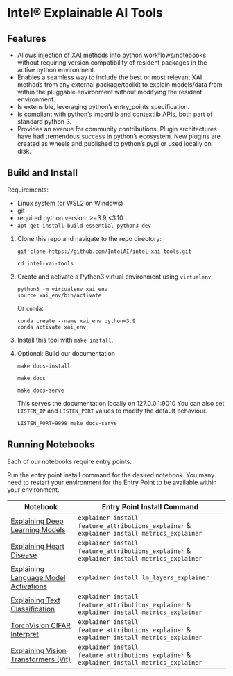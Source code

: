 # Intel® Explainable AI Tools

## Features
* Allows injection of XAI methods into python workflows/notebooks without requiring version compatibility of resident packages in the active python environment.
* Enables a seamless way to include the best or most relevant XAI methods from any external package/toolkit to explain models/data from within the pluggable environment without modifying the resident environment.
* Is extensible, leveraging python’s entry_points specification.
* Is compliant with python’s importlib and contextlib APIs, both part of standard python 3.
* Provides an avenue for community contributions. Plugin architectures have had tremendous success in python’s ecosystem. New plugins are created as wheels and published to python’s pypi or used locally on disk.

## Build and Install
Requirements:
* Linux system (or WSL2 on Windows)
* git
* required python version: >=3.9,<3.10
* `apt-get install build-essential python3-dev`

1. Clone this repo and navigate to the repo directory:
   ```
   git clone https://github.com/IntelAI/intel-xai-tools.git

   cd intel-xai-tools
   ```
2. Create and activate a Python3 virtual environment using `virtualenv`:
   ```
   python3 -m virtualenv xai_env
   source xai_env/bin/activate
   ```

   Or `conda`:
   ```
   conda create --name xai_env python=3.9
   conda activate xai_env
   ```
3. Install this tool with `make install`.
4. Optional: Build our documentation
   ```
   make docs-install

   make docs

   make docs-serve
   ```
   This serves the documentation locally on 127.0.0.1:9010
   You can also set `LISTEN_IP` and `LISTEN_PORT` values to modify the default behaviour.
   ```
   LISTEN_PORT=9999 make docs-serve
   ```

## Running Notebooks

Each of our notebooks require entry points.

Run the entry point install command for the desired notebook. You many need to restart your environment for the Entry Point to be available within your environment. 

| Notebook | Entry Point Install Command | 
|----------|-----------|
|[Explaining Deep Learning Models](/docs/explainer/examples/ExplainingDeepLearningModels.ipynb)| `explainer install feature_attributions_explainer` & `explainer install metrics_explainer`|
|[Explaining Heart Disease](/docs/explainer/examples/heart_disease.ipynb)| `explainer install feature_attributions_explainer` & `explainer install metrics_explainer`|
|[Explaining Language Model Activations](/docs/explainer/examples/model_layers.ipynb)| `explainer install lm_layers_explainer`|
|[Explaining Text Classification](/docs/explainer/examples/partitionexplainer.ipynb)|  `explainer install feature_attributions_explainer` & `explainer install metrics_explainer`|
|[TorchVision CIFAR Interpret](/docs/explainer/examples/TorchVision_CIFAR_Interpret.ipynb)| `explainer install feature_attributions_explainer` & `explainer install metrics_explainer`|
|[Explaining Vision Transformers (Vit) ](/docs/explainer/examples/vit_transformer.ipynb)| `explainer install feature_attributions_explainer` & `explainer install metrics_explainer`|
